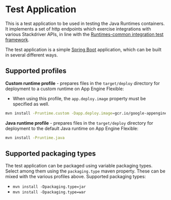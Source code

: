 # Test Application

This is a test application to be used in testing the Java Runtimes containers. It implements a set
of http endpoints which exercise integrations with various Stackdriver APIs, in line with the 
[Runtimes-common integration test framework](https://github.com/GoogleCloudPlatform/runtimes-common/tree/master/integration_tests#tests).

The test application is a simple [Spring Boot](https://projects.spring.io/spring-boot/) application,
which can be built in several different ways.

## Supported profiles
**Custom runtime profile** - prepares files in the `target/deploy` directory for deployment to a custom runtime on App Engine Flexible:
  - When using this profile, the `app.deploy.image` property must be specified as well.
```bash
mvn install -Pruntime.custom -Dapp.deploy.image=gcr.io/google-appengine/openjdk
```
**Java runtime profile** - prepares files in the `target/deploy` directory for deployment to the default Java runtime on App Engine Flexible:
```bash
mvn install -Pruntime.java
```

## Supported packaging types
The test application can be packaged using variable packaging types. Select among them using the
`packaging.type` maven property. These can be mixed with the various profiles above. Supported packaging types:
- `mvn install -Dpackaging.type=jar`
- `mvn install -Dpackaging.type=war`


